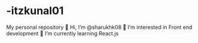 # -itzkunal01
My personal repository
👋 Hi, I’m @sharukhk08
👀 I’m interested in Front end development
🌱 I’m currently learning React.js
